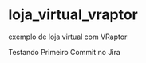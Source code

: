 loja_virtual_vraptor
====================

exemplo de loja virtual com VRaptor

Testando Primeiro Commit no Jira
